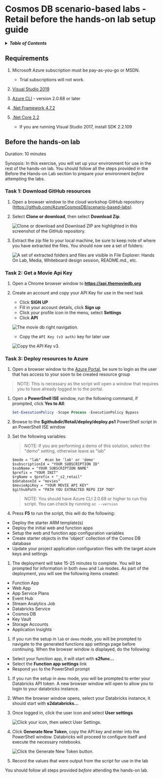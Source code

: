 # Cosmos DB scenario-based labs - Retail before the hands-on lab setup guide

<details>
<summary><strong><em>Table of Contents</em></strong></summary>
<!-- TOC -->

- [Cosmos DB scenario-based labs - Retail before the hands-on lab setup guide](#cosmos-db-scenario-based-labs---retail-before-the-hands-on-lab-setup-guide)
  - [Requirements](#requirements)
  - [Before the hands-on lab](#before-the-hands-on-lab)
    - [Task 1: Download GitHub resources](#task-1-download-github-resources)
    - [Task 2: Get a Movie Api Key](#task-2-get-a-movie-api-key)
    - [Task 3: Deploy resources to Azure](#task-3-deploy-resources-to-azure)

<!-- /TOC -->
</details>

## Requirements

1. Microsoft Azure subscription must be pay-as-you-go or MSDN.

   - Trial subscriptions will not work.

2. [Visual Studio 2019](https://visualstudio.microsoft.com/downloads/)

3. [Azure CLI](https://docs.microsoft.com/cli/azure/install-azure-cli?view=azure-cli-latest) - version 2.0.68 or later

4. [.Net Framework 4.7.2](https://dotnet.microsoft.com/download/visual-studio-sdks)

5. [.Net Core 2.2](https://dotnet.microsoft.com/download/visual-studio-sdks)

   - If you are running Visual Studio 2017, install SDK 2.2.109

## Before the hands-on lab

Duration: 10 minutes

Synopsis: In this exercise, you will set up your environment for use in the rest of the hands-on lab. You should follow all the steps provided in the Before the Hands-on Lab section to prepare your environment _before_ attempting the labs.

### Task 1: Download GitHub resources

1. Open a browser window to the cloud workshop GitHub repository (<https://github.com/AzureCosmosDB/scenario-based-labs>).

1. Select **Clone or download**, then select **Download Zip**.

   ![Clone or download and Download ZIP are highlighted in this screenshot of the  GitHub repository.](./media/beforehol-image1.png 'Download the zip file')

1. Extract the zip file to your local machine, be sure to keep note of where you have extracted the files. You should now see a set of folders:

   ![A set of extracted folders and files are visible in File Explorer: Hands On Lab, Media, Whiteboard design session, README.md., etc.](./media/beforehol-image2.png 'Extract the zip file')

### Task 2: Get a Movie Api Key

1. Open a Chrome browser window to **https://api.themoviedb.org**

1. Create an account and copy your API Key for use in the next task

   - Click **SIGN UP**
   - Fill in your account details, click **Sign up**
   - Click your profile icon in the menu, select **Settings**
   - Click **API**

   ![The movie db right navigation.](./media/xx_MovieKey_01.png 'API Link')

   - Copy the `API Key (v3 auth)` key for later use

   ![Copy the API Key v3.](./media/xx_MovieKey_02.png 'Copy the API Key v3')

### Task 3: Deploy resources to Azure

1. Open a browser window to the [Azure Portal](https://portal.azure.com), be sure to login as the user that has access to your soon to be created resource group

> NOTE: This is necessary as the script will open a window that requires you to have already logged in to the portal.

1. Open a **PowerShell ISE** window, run the following command, if prompted, click **Yes to All**:

   ```PowerShell
   Set-ExecutionPolicy -Scope Process -ExecutionPolicy Bypass
   ```

1. Browse to the **\$githubdir/Retail/deploy/deploy.ps1** PowerShell script in an PowerShell ISE window

1. Set the following variables:

   > NOTE: If you are performing a demo of this solution, select the "demo" setting, otherwise leave as "lab"

   ```PoweShell
   $mode = "lab"  #can be 'lab' or 'demo'
   $subscriptionId = "YOUR SUBSCRIPTION ID"
   $subName = "YOUR SUBSCRIPTION NAME"
   $prefix = "YOUR INIT"
   $rgName = $prefix + "_s2_retail"
   $databaseId = "movies"
   $movieApiKey = "YOUR MOVIE API KEY"
   $githubPath = "PATH YOU EXTRACTED REPO ZIP TOO"
   ```

   > NOTE: You should have Azure CLI 2.0.68 or higher to run this script. You can check by running `az --version`

1. Press **F5** to run the script, this will do the following:

- Deploy the starter ARM template(s)
- Deploy the initial web and function apps
- Setup the web and function app configuration variables
- Create starter objects in the 'object' collection of the Comos DB database
- Update your project application configuration files with the target azure keys and settings

1. The deployment will take 15-25 minutes to complete. You will be prompted for information in both `demo` and `lab` modes. As part of the deployment, you will see the following items created:

- Function App
- Web App
- App Service Plans
- Event Hub
- Stream Analytics Job
- Databricks Service
- Cosmos DB
- Key Vault
- Storage Accounts
- Application Insights

1. If you run the setup in `lab` or `demo` mode, you will be prompted to navigate to the generated functions app settings page before continuing. When the browser window is displayed, do the following:

- Select your function app, it will start with **s2func...**
- Select the **Function app settings** link
- Respond `yes` to the PowerShell prompt

1. If you run the setup in `demo` mode, you will be prompted to enter your Databricks API token. A new browser window will open to allow you to login to your databricks instance.

1. When the browser window opens, select your Databricks instance, it should start with **s2databricks...**

1. Once logged in, click the user icon and select **User settings**

   ![Click your icon, then select User Settings.](./media/xx_DatabricksKey_01.png 'User Settings link')

1. Click **Generate New Token**, copy the API key and enter into the PowerShell window. Databricks will proceed to configure itself and execute the necessary notebooks.

   ![Click the Generate New Token button.](./media/xx_DatabricksKey_02.png 'Generate a Token')

1. Record the values that were output from the script for use in the lab

You should follow all steps provided _before_ attending the hands-on lab.
